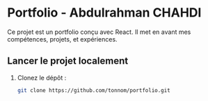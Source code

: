 # Portfolio - Abdulrahman CHAHDI
Ce projet est un portfolio conçu avec React. Il met en avant mes compétences, projets, et expériences.

## Lancer le projet localement
1. Clonez le dépôt :
   ```bash
   git clone https://github.com/tonnom/portfolio.git
